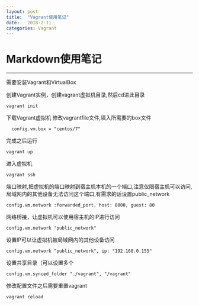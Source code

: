 ```yaml
---
layout: post
title:  "Vagrant使用笔记"
date:   2018-2-11
categories: Vagrant
---
```


# Markdown使用笔记
---------------------

需要安装Vagrant和VirtualBox

创建Vagrant实例，创建vagrant虚拟机目录,然后cd进此目录

    vagrant init

下载Vagrant虚拟机
修改vagrantfile文件,填入所需要的box文件

      config.vm.box = "centos/7"

完成之后运行

    vagrant up

进入虚拟机

    vagrant ssh

端口映射,把虚拟机的端口映射到宿主机本机的一个端口,注意仅限宿主机可以访问,局域网内的其他设备无法访问这个端口,有需求的话设置public_network

    config.vm.network :forwarded_port, host: 8000, guest: 80

网络桥接，让虚拟机可以使用宿主机的IP进行访问

    config.vm.network "public_network"

设置IP可以让虚拟机被局域网内的其他设备访问

    config.vm.network "public_network", ip: "192.168.0.155"

设置共享目录（可以设置多个

    config.vm.synced_folder "./vagrant", "/vagrant"


修改配置文件之后需要重置vagrant

    vagrant reload
